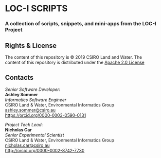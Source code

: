 # LOC-I SCRIPTS

### A collection of scripts, snippets, and mini-apps from the LOC-I Project


## Rights & License
The content of this repository is &copy; 2019 CSIRO Land and Water.
The content of this repository is distributed under the [Apache 2.0 License](https://www.apache.org/licenses/LICENSE-2.0)

## Contacts
*Senior Software Developer*:  
**Ashley Sommer**  
*Informatics Software Engineer*  
CSIRO Land & Water, Environmental Informatics Group  
<ashley.sommer@csiro.au>  
<https://orcid.org/0000-0003-0590-0131>  

*Project Tech Lead*:  
**Nicholas Car**  
*Senior Experimental Scientist*  
CSIRO Land & Water, Environmental Informatics Group  
<nicholas.car@csiro.au>  
<http://orcid.org/0000-0002-8742-7730>  

